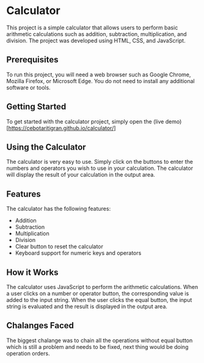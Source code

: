 # Calculator
This project is a simple calculator that allows users to perform basic arithmetic calculations such as addition, subtraction, multiplication, and division. The project was developed using HTML, CSS, and JavaScript.

## Prerequisites
To run this project, you will need a web browser such as Google Chrome, Mozilla Firefox, or Microsoft Edge. You do not need to install any additional software or tools.

## Getting Started
To get started with the calculator project, simply open the (live demo)[https://cebotaritigran.github.io/calculator/]

## Using the Calculator
The calculator is very easy to use. Simply click on the buttons to enter the numbers and operators you wish to use in your calculation. The calculator will display the result of your calculation in the output area.

## Features
The calculator has the following features:

- Addition
- Subtraction
- Multiplication
- Division
- Clear button to reset the calculator
- Keyboard support for numeric keys and operators
## How it Works
The calculator uses JavaScript to perform the arithmetic calculations. When a user clicks on a number or operator button, the corresponding value is added to the input string. When the user clicks the equal button, the input string is evaluated and the result is displayed in the output area.

## Chalanges Faced
The biggest chalange was to chain all the operations without equal button which is still a problem and needs to be fixed, next thing would be doing operation orders.
